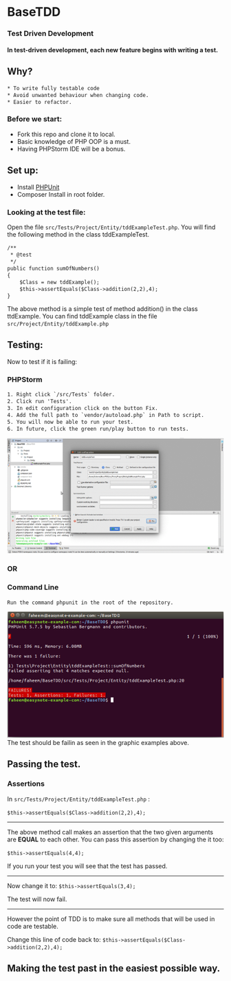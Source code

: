 # BaseTDD
### Test Driven Development
#### In test-driven development, each new feature begins with writing a test.

## Why?
    * To write fully testable code
    * Avoid unwanted behaviour when changing code.
    * Easier to refactor.
    
### Before we start:

* Fork this repo and clone it to local.
* Basic knowledge of PHP OOP is a must.
* Having PHPStorm IDE will be a bonus.

## Set up:
* Install [PHPUnit](https://phpunit.de/getting-started.html)
* Composer Install in root folder.

### Looking at the test file:

Open the file `src/Tests/Project/Entity/tddExampleTest.php`.
You will find the following method in the class tddExampleTest.

    /**
     * @test
     */
    public function sumOfNumbers()
    {
        $Class = new tddExample();
        $this->assertEquals($Class->addition(2,2),4);
    }

The above method is a simple test of method addition() in the class ttdExample. 
You can find tddExample class in the file `src/Project/Entity/tddExample.php`

## Testing:
Now to test if it is failing:
### PHPStorm
    1. Right click `/src/Tests` folder.
    2. Click run 'Tests'.
    3. In edit configuration click on the button Fix.
    4. Add the full path to `vendor/autoload.php` in Path to script.
    5. You will now be able to run your test.
    6. In future, click the green run/play button to run tests. 
    
![alt text](misc/phpstorm.gif "Run tests in PHPStorm")
### OR

### Command Line
`Run the command phpunit in the root of the repository.`

![alt text](misc/phpcmd.png "phpunit tests in cmd")
The test should be failin as seen in the graphic examples above.

## Passing the test.

### Assertions
In `src/Tests/Project/Entity/tddExampleTest.php` :

`$this->assertEquals($Class->addition(2,2),4);`
___

The above method call makes an assertion that the two given arguments are __EQUAL__ to each other.
You can pass this assertion by changing the it too:

`$this->assertEquals(4,4);`

If you run your test you will see that the test has passed.
___

Now change it to: `$this->assertEquals(3,4);`

The test will now fail.
___
However the point of TDD is to make sure all methods that will be used in code are testable.

Change this line of code back to: `$this->assertEquals($Class->addition(2,2),4);`

## Making the test past in the easiest possible way.


